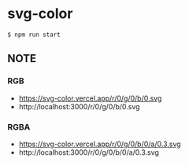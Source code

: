 # svg-color

```
$ npm run start
```

## NOTE
### RGB
- https://svg-color.vercel.app/r/0/g/0/b/0.svg
- http://localhost:3000/r/0/g/0/b/0.svg

### RGBA
- https://svg-color.vercel.app/r/0/g/0/b/0/a/0.3.svg
- http://localhost:3000/r/0/g/0/b/0/a/0.3.svg
